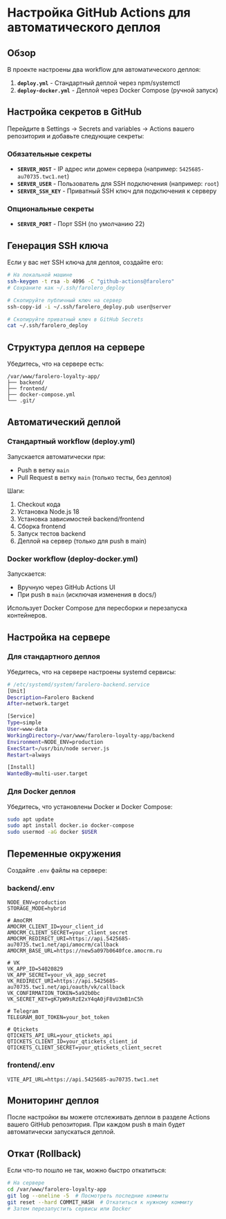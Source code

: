 # Настройка GitHub Actions для автоматического деплоя

## Обзор

В проекте настроены два workflow для автоматического деплоя:

1. **`deploy.yml`** - Стандартный деплой через npm/systemctl
2. **`deploy-docker.yml`** - Деплой через Docker Compose (ручной запуск)

## Настройка секретов в GitHub

Перейдите в Settings → Secrets and variables → Actions вашего репозитория и добавьте следующие секреты:

### Обязательные секреты

- **`SERVER_HOST`** - IP адрес или домен сервера (например: `5425685-au70735.twc1.net`)
- **`SERVER_USER`** - Пользователь для SSH подключения (например: `root`)
- **`SERVER_SSH_KEY`** - Приватный SSH ключ для подключения к серверу

### Опциональные секреты

- **`SERVER_PORT`** - Порт SSH (по умолчанию 22)

## Генерация SSH ключа

Если у вас нет SSH ключа для деплоя, создайте его:

```bash
# На локальной машине
ssh-keygen -t rsa -b 4096 -C "github-actions@farolero"
# Сохраните как ~/.ssh/farolero_deploy

# Скопируйте публичный ключ на сервер
ssh-copy-id -i ~/.ssh/farolero_deploy.pub user@server

# Скопируйте приватный ключ в GitHub Secrets
cat ~/.ssh/farolero_deploy
```

## Структура деплоя на сервере

Убедитесь, что на сервере есть:

```
/var/www/farolero-loyalty-app/
├── backend/
├── frontend/
├── docker-compose.yml
└── .git/
```

## Автоматический деплой

### Стандартный workflow (deploy.yml)

Запускается автоматически при:
- Push в ветку `main`
- Pull Request в ветку `main` (только тесты, без деплоя)

Шаги:
1. Checkout кода
2. Установка Node.js 18
3. Установка зависимостей backend/frontend
4. Сборка frontend
5. Запуск тестов backend
6. Деплой на сервер (только для push в main)

### Docker workflow (deploy-docker.yml)

Запускается:
- Вручную через GitHub Actions UI
- При push в `main` (исключая изменения в docs/)

Использует Docker Compose для пересборки и перезапуска контейнеров.

## Настройка на сервере

### Для стандартного деплоя

Убедитесь, что на сервере настроены systemd сервисы:

```bash
# /etc/systemd/system/farolero-backend.service
[Unit]
Description=Farolero Backend
After=network.target

[Service]
Type=simple
User=www-data
WorkingDirectory=/var/www/farolero-loyalty-app/backend
Environment=NODE_ENV=production
ExecStart=/usr/bin/node server.js
Restart=always

[Install]
WantedBy=multi-user.target
```

### Для Docker деплоя

Убедитесь, что установлены Docker и Docker Compose:

```bash
sudo apt update
sudo apt install docker.io docker-compose
sudo usermod -aG docker $USER
```

## Переменные окружения

Создайте `.env` файлы на сервере:

### backend/.env
```
NODE_ENV=production
STORAGE_MODE=hybrid

# AmoCRM
AMOCRM_CLIENT_ID=your_client_id
AMOCRM_CLIENT_SECRET=your_client_secret
AMOCRM_REDIRECT_URI=https://api.5425685-au70735.twc1.net/api/amocrm/callback
AMOCRM_BASE_URL=https://new5a097b0640fce.amocrm.ru

# VK
VK_APP_ID=54020829
VK_APP_SECRET=your_vk_app_secret
VK_REDIRECT_URI=https://api.5425685-au70735.twc1.net/api/oauth/vk/callback
VK_CONFIRMATION_TOKEN=5a92b0bc
VK_SECRET_KEY=gK7pW9sRzE2xY4qA0jF8vU3mB1nC5h

# Telegram
TELEGRAM_BOT_TOKEN=your_bot_token

# Qtickets
QTICKETS_API_URL=your_qtickets_api
QTICKETS_CLIENT_ID=your_qtickets_client_id
QTICKETS_CLIENT_SECRET=your_qtickets_client_secret
```

### frontend/.env
```
VITE_API_URL=https://api.5425685-au70735.twc1.net
```

## Мониторинг деплоя

После настройки вы можете отслеживать деплои в разделе Actions вашего GitHub репозитория. При каждом push в main будет автоматически запускаться деплой.

## Откат (Rollback)

Если что-то пошло не так, можно быстро откатиться:

```bash
# На сервере
cd /var/www/farolero-loyalty-app
git log --oneline -5  # Посмотреть последние коммиты
git reset --hard COMMIT_HASH  # Откатиться к нужному коммиту
# Затем перезапустить сервисы или Docker
```
